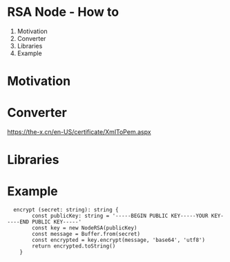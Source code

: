 RSA Node - How to
==

1. Motivation
2. Converter
3. Libraries
4. Example

Motivation
==

Converter
==


https://the-x.cn/en-US/certificate/XmlToPem.aspx

Libraries
==

Example
==

      encrypt (secret: string): string {
		    const publicKey: string = '-----BEGIN PUBLIC KEY-----YOUR KEY-----END PUBLIC KEY-----'
		    const key = new NodeRSA(publicKey)
		    const message = Buffer.from(secret)
		    const encrypted = key.encrypt(message, 'base64', 'utf8')
		    return encrypted.toString()
	    }


